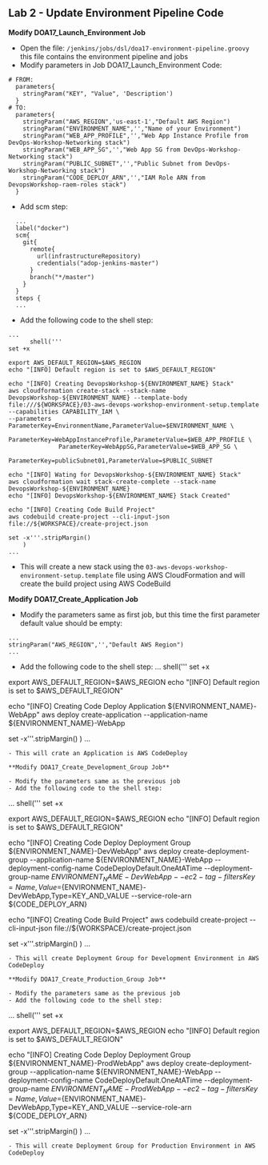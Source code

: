 ## Lab 2 - Update Environment Pipeline Code

**Modify DOA17_Launch_Environment Job**

- Open the file: `/jenkins/jobs/dsl/doa17-environment-pipeline.groovy` this file contains the environment pipeline and jobs
- Modify parameters in Job DOA17_Launch_Environment Code:
```
# FROM:
  parameters{
    stringParam("KEY", "Value", 'Description')
  }
# TO:
  parameters{
    stringParam("AWS_REGION",'us-east-1',"Default AWS Region")
    stringParam("ENVIRONMENT_NAME",'',"Name of your Environment")
    stringParam("WEB_APP_PROFILE",'',"Web App Instance Profile from DevOps-Workshop-Networking stack")
    stringParam("WEB_APP_SG",'',"Web App SG from DevOps-Workshop-Networking stack")
    stringParam("PUBLIC_SUBNET",'',"Public Subnet from DevOps-Workshop-Networking stack")
    stringParam("CODE_DEPLOY_ARN",'',"IAM Role ARN from DevopsWorkshop-raem-roles stack")
  }
```
- Add scm step:
```
  ...
  label("docker")
  scm{
    git{
      remote{
        url(infrastructureRepository)
        credentials("adop-jenkins-master")
      }
      branch("*/master")
    }
  }
  steps {
  ...
```
- Add the following code to the shell step:
```
...
      shell('''
set +x

export AWS_DEFAULT_REGION=$AWS_REGION
echo "[INFO] Default region is set to $AWS_DEFAULT_REGION"

echo "[INFO] Creating DevopsWorkshop-${ENVIRONMENT_NAME} Stack"
aws cloudformation create-stack --stack-name DevopsWorkshop-${ENVIRONMENT_NAME} --template-body file:///${WORKSPACE}/03-aws-devops-workshop-environment-setup.template --capabilities CAPABILITY_IAM \
--parameters  ParameterKey=EnvironmentName,ParameterValue=$ENVIRONMENT_NAME \
              ParameterKey=WebAppInstanceProfile,ParameterValue=$WEB_APP_PROFILE \
              ParameterKey=WebAppSG,ParameterValue=$WEB_APP_SG \
              ParameterKey=publicSubnet01,ParameterValue=$PUBLIC_SUBNET

echo "[INFO] Wating for DevopsWorkshop-${ENVIRONMENT_NAME} Stack"
aws cloudformation wait stack-create-complete --stack-name DevopsWorkshop-${ENVIRONMENT_NAME}
echo "[INFO] DevopsWorkshop-${ENVIRONMENT_NAME} Stack Created"

echo "[INFO] Creating Code Build Project"
aws codebuild create-project --cli-input-json file://${WORKSPACE}/create-project.json

set -x'''.stripMargin()
    )
...
```
- This will create a new stack using the `03-aws-devops-workshop-environment-setup.template` file using AWS CloudFormation and will create the build project using AWS CodeBuild

**Modify DOA17_Create_Application Job**

- Modify the parameters same as first job, but this time the first parameter default value should be empty:
```
...
stringParam("AWS_REGION",'',"Default AWS Region")
...
```
- Add the following code to the shell step:
...
      shell('''
set +x

export AWS_DEFAULT_REGION=$AWS_REGION
echo "[INFO] Default region is set to $AWS_DEFAULT_REGION"

echo "[INFO] Creating Code Deploy Application ${ENVIRONMENT_NAME}-WebApp"
aws deploy create-application --application-name ${ENVIRONMENT_NAME}-WebApp

set -x'''.stripMargin()
      )
...
```
- This will crate an Application is AWS CodeDeploy

**Modify DOA17_Create_Development_Group Job**

- Modify the parameters same as the previous job
- Add the following code to the shell step:
```
...
    shell('''
set +x

export AWS_DEFAULT_REGION=$AWS_REGION
echo "[INFO] Default region is set to $AWS_DEFAULT_REGION"

echo "[INFO] Creating Code Deploy Deployment Group ${ENVIRONMENT_NAME}-DevWebApp"
aws deploy create-deployment-group --application-name ${ENVIRONMENT_NAME}-WebApp  --deployment-config-name CodeDeployDefault.OneAtATime --deployment-group-name ${ENVIRONMENT_NAME}-DevWebApp --ec2-tag-filters Key=Name,Value=${ENVIRONMENT_NAME}-DevWebApp,Type=KEY_AND_VALUE --service-role-arn ${CODE_DEPLOY_ARN}

echo "[INFO] Creating Code Build Project"
aws codebuild create-project --cli-input-json file://${WORKSPACE}/create-project.json

set -x'''.stripMargin()
    )
...
```
- This will create Deployment Group for Development Environment in AWS CodeDeploy

**Modify DOA17_Create_Production_Group Job**

- Modify the parameters same as the previous job
- Add the following code to the shell step:
```
...
    shell('''
set +x

export AWS_DEFAULT_REGION=$AWS_REGION
echo "[INFO] Default region is set to $AWS_DEFAULT_REGION"

echo "[INFO] Creating Code Deploy Deployment Group ${ENVIRONMENT_NAME}-ProdWebApp"
aws deploy create-deployment-group --application-name ${ENVIRONMENT_NAME}-WebApp  --deployment-config-name CodeDeployDefault.OneAtATime --deployment-group-name ${ENVIRONMENT_NAME}-ProdWebApp --ec2-tag-filters Key=Name,Value=${ENVIRONMENT_NAME}-DevWebApp,Type=KEY_AND_VALUE --service-role-arn ${CODE_DEPLOY_ARN}

set -x'''.stripMargin()
    )
...
```
- This will create Deployment Group for Production Environment in AWS CodeDeploy
